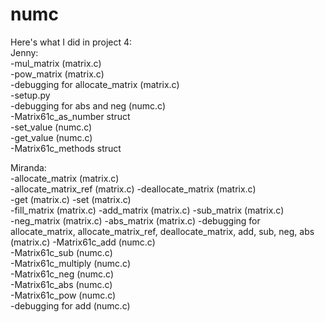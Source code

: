 # numc

Here's what I did in project 4:  
Jenny:  
-mul_matrix (matrix.c)  
-pow_matrix (matrix.c)  
-debugging for allocate_matrix (matrix.c)  
-setup.py  
-debugging for abs and neg (numc.c)  
-Matrix61c_as_number struct  
-set_value (numc.c)  
-get_value (numc.c)  
-Matrix61c_methods struct  
  
Miranda:  
-allocate_matrix (matrix.c)  
-allocate_matrix_ref (matrix.c) 
-deallocate_matrix (matrix.c)  
-get (matrix.c) 
-set (matrix.c)  
-fill_matrix (matrix.c) 
-add_matrix (matrix.c) 
-sub_matrix (matrix.c)  
-neg_matrix (matrix.c) 
-abs_matrix (matrix.c) 
-debugging for allocate_matrix, allocate_matrix_ref, deallocate_matrix, add, sub, neg, abs (matrix.c) 
-Matrix61c_add (numc.c)  
-Matrix61c_sub (numc.c)  
-Matrix61c_multiply (numc.c)  
-Matrix61c_neg (numc.c)  
-Matrix61c_abs (numc.c)  
-Matrix61c_pow (numc.c)  
-debugging for add (numc.c)  
